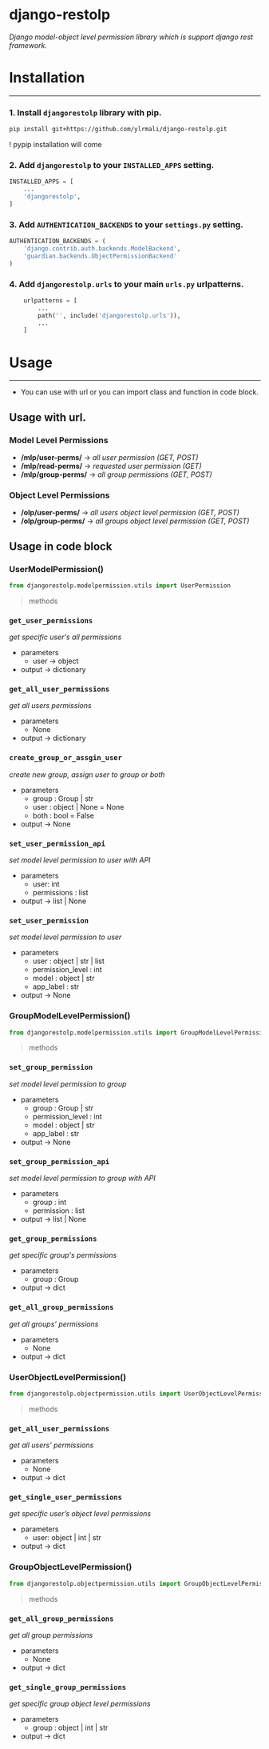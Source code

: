 # django-restolp

*Django model-object level permission library which is support django rest framework.*

# Installation
-------------
### 1. Install `djangorestolp` library with pip.

```bash
pip install git+https://github.com/ylrmali/django-restolp.git

```
! pypip installation will come

### 2. Add `djangorestolp` to your `INSTALLED_APPS` setting.

```python
INSTALLED_APPS = [
    ...
    'djangorestolp',
]

```

### 3. Add `AUTHENTICATION_BACKENDS` to your `settings.py` setting.

```python
AUTHENTICATION_BACKENDS = (
    'django.contrib.auth.backends.ModelBackend',
    'guardian.backends.ObjectPermissionBackend'
)

```

### 4. Add `djangorestolp.urls` to your main `urls.py` urlpatterns.

```python
    urlpatterns = [
        ...
        path('', include('djangorestolp.urls')),
        ...
    ]

```

# Usage
-------------
- You can use with url or you can import class and function in code block.

## Usage with url.
### Model Level Permissions
- **/mlp/user-perms/** -> *all user permission (GET, POST)*
- **/mlp/read-perms/** -> *requested user permission (GET)*
- **/mlp/group-perms/** -> *all group permissions (GET, POST)*

### Object Level Permissions
- **/olp/user-perms/** -> *all users object level permission (GET, POST)*
- **/olp/group-perms/** -> *all groups object level permission (GET, POST)*

## Usage in code block
### **UserModelPermission()**
```python
from djangorestolp.modelpermission.utils import UserPermission
```
> methods
> 
### `get_user_permissions`
*get specific user's all permissions*
- parameters
    - user → object
- output  → dictionary

### `get_all_user_permissions`
*get all users permissions*
- parameters
    - None
- output → dictionary

### `create_group_or_assgin_user`
*create new group, assign user to group or both*
- parameters
    - group : Group | str
    - user : object | None = None
    - both : bool = False
- output → None

### `set_user_permission_api`
*set model level permission to user with API*
- parameters
    - user: int
    - permissions : list
- output → list | None

### `set_user_permission`
*set model level permission to user*
- parameters
    - user : object | str | list
    - permission_level : int
    - model : object | str
    - app_label : str
- output → None

### GroupModelLevelPermission()
```python
from djangorestolp.modelpermission.utils import GroupModelLevelPermission
```

> methods
> 

### `set_group_permission`
*set model level permission to group*
- parameters
    - group : Group | str
    - permission_level : int
    - model : object | str
    - app_label : str
- output → None

### `set_group_permission_api`
*set model level permission to group with API*
- parameters
    - group : int
    - permission : list
- output → list | None

### `get_group_permissions`
*get specific group's permissions*
- parameters
    - group : Group
- output → dict

### `get_all_group_permissions`
*get all groups’ permissions*
- parameters
    - None
- output → dict

### UserObjectLevelPermission()
```python
from djangorestolp.objectpermission.utils import UserObjectLevelPermission
```

> methods
>
### `get_all_user_permissions`
*get all users’ permissions*
- parameters
    - None
- output → dict

### `get_single_user_permissions`
*get specific user’s object level permissions*
- parameters
    - user: object | int | str
- output → dict

### GroupObjectLevelPermission()
```python
from djangorestolp.objectpermission.utils import GroupObjectLevelPermission
```
> methods
> 
### `get_all_group_permissions`
*get all group permissions*
- parameters
    - None
- output → dict

### `get_single_group_permissions`
*get specific group object level permissions*
- parameters
    - group : object | int | str
- output → dict
